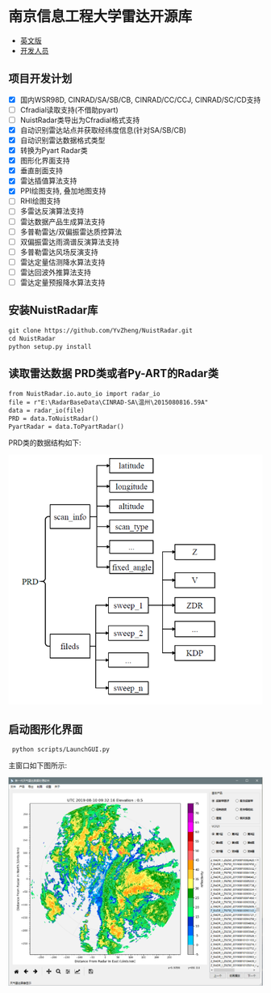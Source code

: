 # 南京信息工程大学雷达开源库

- [英文版](README.md)
- [开发人员](CONTRIBUTORS.txt)

## 项目开发计划

- [x] 国内WSR98D, CINRAD/SA/SB/CB, CINRAD/CC/CCJ, CINRAD/SC/CD支持
- [ ] Cfradial读取支持(不借助pyart)
- [ ] NuistRadar类导出为Cfradial格式支持
- [x] 自动识别雷达站点并获取经纬度信息(针对SA/SB/CB)
- [x] 自动识别雷达数据格式类型
- [x] 转换为Pyart Radar类
- [x] 图形化界面支持
- [x] 垂直剖面支持
- [x] 雷达插值算法支持
- [x] PPI绘图支持, 叠加地图支持
- [ ] RHI绘图支持
- [ ] 多雷达反演算法支持
- [ ] 雷达数据产品生成算法支持
- [ ] 多普勒雷达/双偏振雷达质控算法
- [ ] 双偏振雷达雨滴谱反演算法支持
- [ ] 多普勒雷达风场反演支持
- [ ] 雷达定量估测降水算法支持
- [ ] 雷达回波外推算法支持
- [ ] 雷达定量预报降水算法支持

## 安装NuistRadar库

```
git clone https://github.com/YvZheng/NuistRadar.git
cd NuistRadar
python setup.py install    
```

## 读取雷达数据 PRD类或者Py-ART的Radar类
```
from NuistRadar.io.auto_io import radar_io 
file = r"E:\RadarBaseData\CINRAD-SA\温州\2015080816.59A"
data = radar_io(file)
PRD = data.ToNuistRadar()
PyartRadar = data.ToPyartRadar()
```
PRD类的数据结构如下:

![avatar](./examples/PRD_class.png)

## 启动图形化界面

```
 python scripts/LaunchGUI.py
```

主窗口如下图所示:

![avatar](./examples/NuistRadar.png)


